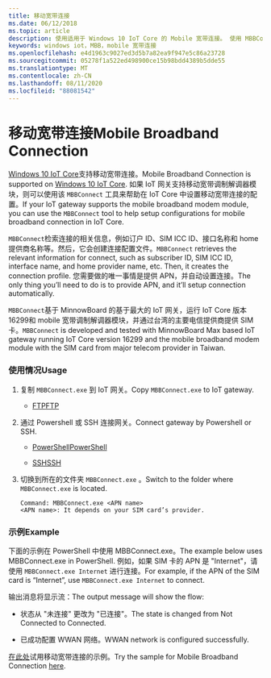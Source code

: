 ```yaml
---
title: 移动宽带连接
ms.date: 06/12/2018
ms.topic: article
description: 使用适用于 Windows 10 IoT Core 的 Mobile 宽带连接。 使用 MBBConnect 工具帮助在 IoT Core 中设置移动宽带连接的配置。
keywords: windows iot，MBB，mobile 宽带连接
ms.openlocfilehash: e4d1963c9027ed3d5b7a82ea9f947e5c86a23728
ms.sourcegitcommit: 05278f1a522ed498900ce15b98bdd4389b5dde55
ms.translationtype: MT
ms.contentlocale: zh-CN
ms.lasthandoff: 08/11/2020
ms.locfileid: "88081542"
---
```

# <a name="mobile-broadband-connection"></a><span data-ttu-id="b9536-105">移动宽带连接</span><span class="sxs-lookup"><span data-stu-id="b9536-105">Mobile Broadband Connection</span></span>

<span data-ttu-id="b9536-106">[Windows 10 IoT Core](http://windowsondevices.com)支持移动宽带连接。</span><span class="sxs-lookup"><span data-stu-id="b9536-106">Mobile Broadband Connection is supported on [Windows 10 IoT Core](http://windowsondevices.com).</span></span> <span data-ttu-id="b9536-107">如果 IoT 网关支持移动宽带调制解调器模块，则可以使用该 `MBBConnect` 工具来帮助在 IoT Core 中设置移动宽带连接的配置。</span><span class="sxs-lookup"><span data-stu-id="b9536-107">If your IoT gateway supports the mobile broadband modem module, you can use the `MBBConnect` tool to help setup configurations for mobile broadband connection in IoT Core.</span></span>

<span data-ttu-id="b9536-108">`MBBConnect`检索连接的相关信息，例如订户 ID、SIM ICC ID、接口名称和 home 提供商名称等。然后，它会创建连接配置文件。</span><span class="sxs-lookup"><span data-stu-id="b9536-108">`MBBConnect` retrieves the relevant information for connect, such as subscriber ID, SIM ICC ID, interface name, and home provider name, etc. Then, it creates the connection profile.</span></span> <span data-ttu-id="b9536-109">您需要做的唯一事情是提供 APN，并自动设置连接。</span><span class="sxs-lookup"><span data-stu-id="b9536-109">The only thing you’ll need to do is to provide APN, and it’ll setup connection automatically.</span></span>

<span data-ttu-id="b9536-110">`MBBConnect`基于 MinnowBoard 的基于最大的 IoT 网关，运行 IoT Core 版本16299和 mobile 宽带调制解调器模块，并通过台湾的主要电信提供商提供 SIM 卡。</span><span class="sxs-lookup"><span data-stu-id="b9536-110">`MBBConnect` is developed and tested with MinnowBoard Max based IoT gateway running IoT Core version 16299 and the mobile broadband modem module with the SIM card from major telecom provider in Taiwan.</span></span>

### <a name="usage"></a><span data-ttu-id="b9536-111">使用情况</span><span class="sxs-lookup"><span data-stu-id="b9536-111">Usage</span></span>

1. <span data-ttu-id="b9536-112">复制 `MBBConnect.exe` 到 IoT 网关。</span><span class="sxs-lookup"><span data-stu-id="b9536-112">Copy `MBBConnect.exe` to IoT gateway.</span></span>

   * [<span data-ttu-id="b9536-113">FTP</span><span class="sxs-lookup"><span data-stu-id="b9536-113">FTP</span></span>](https://docs.microsoft.com/windows/iot-core/connect-your-device/ftp)

2. <span data-ttu-id="b9536-114">通过 Powershell 或 SSH 连接网关。</span><span class="sxs-lookup"><span data-stu-id="b9536-114">Connect gateway by Powershell or SSH.</span></span>

   * [<span data-ttu-id="b9536-115">PowerShell</span><span class="sxs-lookup"><span data-stu-id="b9536-115">PowerShell</span></span>](https://docs.microsoft.com/windows/iot-core/connect-your-device/powershell)

   * [<span data-ttu-id="b9536-116">SSH</span><span class="sxs-lookup"><span data-stu-id="b9536-116">SSH</span></span>](https://docs.microsoft.com/windows/iot-core/connect-your-device/SSH)

3. <span data-ttu-id="b9536-117">切换到所在的文件夹 `MBBConnect.exe` 。</span><span class="sxs-lookup"><span data-stu-id="b9536-117">Switch to the folder where `MBBConnect.exe` is located.</span></span> 
   ```
   Command: MBBConnect.exe <APN name>
   <APN name>: It depends on your SIM card’s provider. 
   ```

### <a name="example"></a><span data-ttu-id="b9536-118">示例</span><span class="sxs-lookup"><span data-stu-id="b9536-118">Example</span></span>
<span data-ttu-id="b9536-119">下面的示例在 PowerShell 中使用 MBBConnect.exe。</span><span class="sxs-lookup"><span data-stu-id="b9536-119">The example below uses MBBConnect.exe in PowerShell.</span></span> <span data-ttu-id="b9536-120">例如，如果 SIM 卡的 APN 是 "Internet"，请使用 `MBBConnect.exe Internet` 进行连接。</span><span class="sxs-lookup"><span data-stu-id="b9536-120">For example, if the APN of the SIM card is “Internet”, use `MBBConnect.exe Internet` to connect.</span></span>
 
<span data-ttu-id="b9536-121">输出消息将显示流：</span><span class="sxs-lookup"><span data-stu-id="b9536-121">The output message will show the flow:</span></span>

* <span data-ttu-id="b9536-122">状态从 "未连接" 更改为 "已连接"。</span><span class="sxs-lookup"><span data-stu-id="b9536-122">The state is changed from Not Connected to Connected.</span></span> 

* <span data-ttu-id="b9536-123">已成功配置 WWAN 网络。</span><span class="sxs-lookup"><span data-stu-id="b9536-123">WWAN network is configured successfully.</span></span>

<span data-ttu-id="b9536-124">[在此处](https://github.com/ms-iot/iot-utilities/tree/master/MBBConnect)试用移动宽带连接的示例。</span><span class="sxs-lookup"><span data-stu-id="b9536-124">Try the sample for Mobile Broadband Connection [here](https://github.com/ms-iot/iot-utilities/tree/master/MBBConnect).</span></span>
